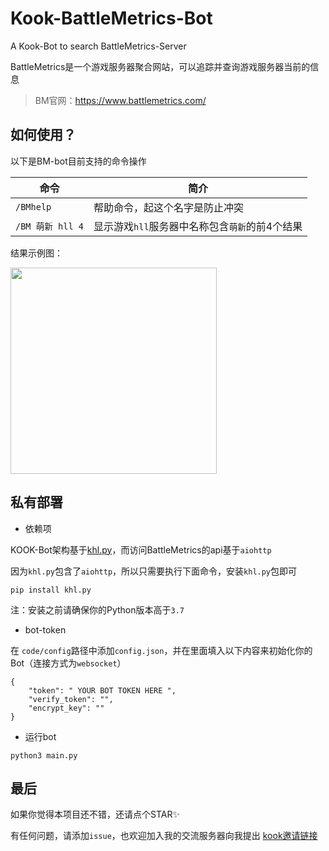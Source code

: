 # Kook-BattleMetrics-Bot
A Kook-Bot to search BattleMetrics-Server

BattleMetrics是一个游戏服务器聚合网站，可以追踪并查询游戏服务器当前的信息

>BM官网：https://www.battlemetrics.com/

## 如何使用？

以下是BM-bot目前支持的命令操作

| 命令             | 简介                                           |
| ---------------- | ---------------------------------------------- |
| `/BMhelp`        | 帮助命令，起这个名字是防止冲突                 |
| `/BM 萌新 hll 4` | 显示游戏`hll`服务器中名称包含`萌新`的前4个结果 |


结果示例图：

<img src="https://s1.ax1x.com/2022/07/24/jjwsNd.png" wight="400px" height="330px">


## 私有部署
* 依赖项

KOOK-Bot架构基于[khl.py](https://github.com/TWT233/khl.py/tree/main)，而访问BattleMetrics的api基于`aiohttp`

因为`khl.py`包含了`aiohttp`，所以只需要执行下面命令，安装`khl.py`包即可

~~~
pip install khl.py
~~~

注：安装之前请确保你的Python版本高于`3.7`

* bot-token

在 `code/config`路径中添加`config.json`，并在里面填入以下内容来初始化你的Bot（连接方式为`websocket`）

```
{
    "token": " YOUR BOT TOKEN HERE ",
    "verify_token": "",
    "encrypt_key": ""
}
```

* 运行bot

~~~
python3 main.py
~~~

## 最后

如果你觉得本项目还不错，还请点个STAR✨

有任何问题，请添加`issue`，也欢迎加入我的交流服务器向我提出 [kook邀请链接](https://kook.top/gpbTwZ)